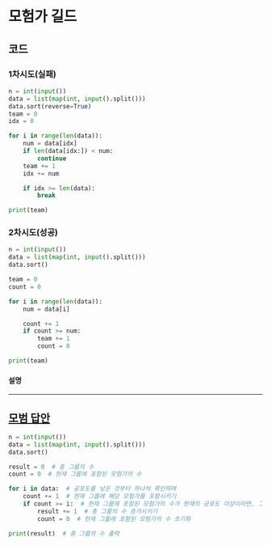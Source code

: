 # 모험가 길드

## 코드

### 1차시도(실패)

```python
n = int(input())
data = list(map(int, input().split()))
data.sort(reverse=True)
team = 0
idx = 0

for i in range(len(data)):
    num = data[idx]
    if len(data[idx:]) < num:
        continue
    team += 1
    idx += num

    if idx >= len(data):
        break

print(team)
```

### 2차시도(성공)

```python
n = int(input())
data = list(map(int, input().split()))
data.sort()

team = 0
count = 0

for i in range(len(data)):
    num = data[i]

    count += 1
    if count >= num:
        team += 1
        count = 0

print(team)
```

#### 설명

---

## [모범 답안](https://github.com/ndb796/python-for-coding-test/blob/master/11/1.py)

```python
n = int(input())
data = list(map(int, input().split()))
data.sort()

result = 0  # 총 그룹의 수
count = 0  # 현재 그룹에 포함된 모험가의 수

for i in data:  # 공포도를 낮은 것부터 하나씩 확인하며
    count += 1  # 현재 그룹에 해당 모험가를 포함시키기
    if count >= i:  # 현재 그룹에 포함된 모험가의 수가 현재의 공포도 이상이라면, 그룹 결성
        result += 1  # 총 그룹의 수 증가시키기
        count = 0  # 현재 그룹에 포함된 모험가의 수 초기화

print(result)  # 총 그룹의 수 출력
```